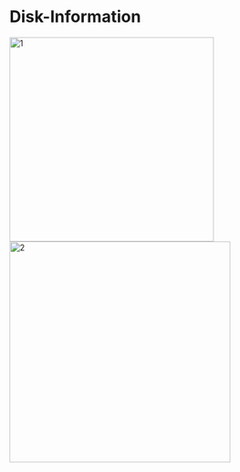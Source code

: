 # Disk-Information

<img src="https://i.ibb.co/TY9hXWR/1.png" alt="1" width="358" hight="491">
<img src="https://i.ibb.co/TcY08xv/2.png" alt="2" width="387" hight="470">

